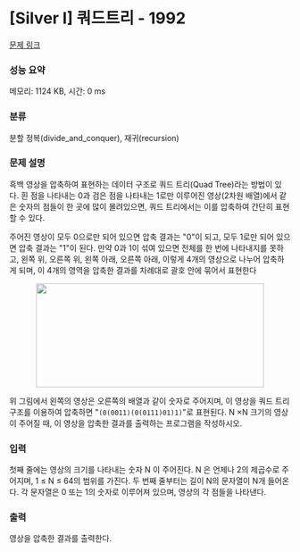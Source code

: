 # [Silver I] 쿼드트리 - 1992 

[문제 링크](https://www.acmicpc.net/problem/1992) 

### 성능 요약

메모리: 1124 KB, 시간: 0 ms

### 분류

분할 정복(divide_and_conquer), 재귀(recursion)

### 문제 설명

<p>흑백 영상을 압축하여 표현하는 데이터 구조로 쿼드 트리(Quad Tree)라는 방법이 있다. 흰 점을 나타내는 0과 검은 점을 나타내는 1로만 이루어진 영상(2차원 배열)에서 같은 숫자의 점들이 한 곳에 많이 몰려있으면, 쿼드 트리에서는 이를 압축하여 간단히 표현할 수 있다.</p>

<p>주어진 영상이 모두 0으로만 되어 있으면 압축 결과는 "0"이 되고, 모두 1로만 되어 있으면 압축 결과는 "1"이 된다. 만약 0과 1이 섞여 있으면 전체를 한 번에 나타내지를 못하고, 왼쪽 위, 오른쪽 위, 왼쪽 아래, 오른쪽 아래, 이렇게 4개의 영상으로 나누어 압축하게 되며, 이 4개의 영역을 압축한 결과를 차례대로 괄호 안에 묶어서 표현한다</p>

<p style="text-align: center;"><img alt="" height="186" src="" width="408"></p>

<p>위 그림에서 왼쪽의 영상은 오른쪽의 배열과 같이 숫자로 주어지며, 이 영상을 쿼드 트리 구조를 이용하여 압축하면 "<code>(0(0011)(0(0111)01)1)</code>"로 표현된다.  N ×N 크기의 영상이 주어질 때, 이 영상을 압축한 결과를 출력하는 프로그램을 작성하시오.</p>

### 입력 

 <p>첫째 줄에는 영상의 크기를 나타내는 숫자 N 이 주어진다. N 은 언제나 2의 제곱수로 주어지며, 1 ≤ N ≤ 64의 범위를 가진다. 두 번째 줄부터는 길이 N의 문자열이 N개 들어온다. 각 문자열은 0 또는 1의 숫자로 이루어져 있으며, 영상의 각 점들을 나타낸다.</p>

### 출력 

 <p>영상을 압축한 결과를 출력한다.</p>

